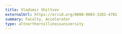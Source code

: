 ```yaml
---
title: Vladimir Shiltsev
externalUrl: https://orcid.org/0000-0003-3282-4701
summary: Faculty, Accelerator
type: altnorthernillinoisuniversity
---
```

